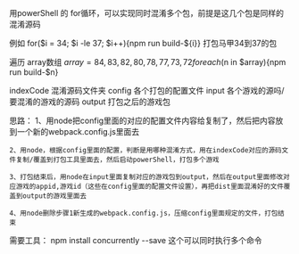 用powerShell 的 for循环，可以实现同时混淆多个包，前提是这几个包是同样的混淆源码

例如 for($i = 34; $i -le 37; $i++){npm run build-${i}} 打包马甲34到37的包


遍历 array数组
$array = 84,83,82,80,78,77,73,72
foreach ($n in $array){npm run build-$n}


indexCode
    混淆源码文件夹
config
    各个打包的配置文件
input
    各个游戏的源吗/要混淆的游戏的源码
output
    打包之后的游戏包

思路：
    1、用node把config里面的对应的配置文件内容给复制了，然后把内容放到一个新的webpack.config.js里面去

    2、用node，根据config里面的配置，判断是用哪种混淆方式，用在indexCode对应的源码文件复制/覆盖到打包工具里面去，然后启动powerShell，打包多个游戏

    3、打包结束后，用node在input里面复制对应的游戏包到output，然后在output里面修改对应游戏的appid,游戏id（这些在config里面的配置文件设置），再把dist里面混淆好的文件覆盖到output的游戏里面去

    4、用node删除步骤1新生成的webpack.config.js，压缩config里面规定的文件，打包结束

需要工具：
npm install concurrently --save 这个可以同时执行多个命令
